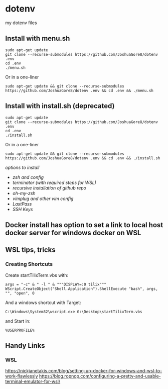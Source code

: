# dotenv
my dotenv files

## Install with menu.sh
```
sudo apt-get update
git clone --recurse-submodules https://github.com/JoshuaGore8/dotenv .env
cd .env
./menu.sh
```
Or in a one-liner
```
sudo apt-get update && git clone --recurse-submodules https://github.com/JoshuaGore8/dotenv .env && cd .env && ./menu.sh
```

## Install with install.sh (deprecated)

```
sudo apt-get update
git clone --recurse-submodules https://github.com/JoshuaGore8/dotenv .env
cd .env
./install.sh
```
Or in a one-liner
```
sudo apt-get update && git clone --recurse-submodules https://github.com/JoshuaGore8/dotenv .env && cd .env && ./install.sh
```
*options to install*
* *zsh and config*
* *terminator (with required steps for WSL)*
* *recursive installation of github repo*
* *oh-my-zsh*
* *vimplug and other vim config*
* *LastPass*
* *SSH Keys*
## Docker install has option to set a link to local host docker server for windows docker on WSL
## WSL tips, tricks
### Creating Shortcuts
Create startTilixTerm.vbs with:
```
args = "-c" & " -l " & """DISPLAY=:0 tilix"""
WScript.CreateObject("Shell.Application").ShellExecute "bash", args, "", "open", 0
```
And a windows shortcut with
Target:
```
C:\Windows\System32\wscript.exe G:\Desktop\startTilixTerm.vbs
```
and Start in:
```
%USERPROFILE%
```
## Handy Links
### WSL
https://nickjanetakis.com/blog/setting-up-docker-for-windows-and-wsl-to-work-flawlessly
https://blog.ropnop.com/configuring-a-pretty-and-usable-terminal-emulator-for-wsl/
